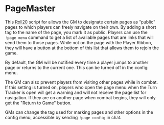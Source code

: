 # PageMaster

This [Roll20](http://roll20.net/) script for allows the GM to designate certain pages as "public" pages to which players can freely navigate on their own. By adding a short tag to the name of the page, you mark it as public. Players can use the `!page menu` command to get a list of available pages that are links that will send them to those pages. While not on the page with the Player Ribbon, they will have a button at the bottom of this list that allows them to rejoin the game.

By default, the GM will be notified every time a player jumps to another page or returns to the current one. This can be turned off in the config menu.

The GM can also prevent players from visiting other pages while in combat. If this setting is turned on, players who open the page menu when the Turn Tracker is open will get a warning and will not receive the page list for navigation. If they are on another page when combat begins, they will only get the "Return to Game" button.

GMs can change the tag used for marking pages and other options in the config menu, accessible by sending `!page config` in chat.
